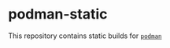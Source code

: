 # podman-static

This repository contains static builds for [`podman`](https://github.com/containers/podman)

